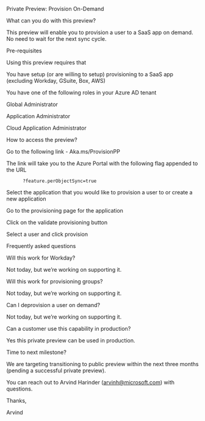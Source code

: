 Private Preview: Provision On-Demand 

What can you do with this preview? 

This preview will enable you to provision a user to a SaaS app on demand. No need to wait for the next sync cycle.  

  

Pre-requisites  

Using this preview requires that 

You have setup (or are willing to setup) provisioning to a SaaS app (excluding Workday, GSuite, Box, AWS) 

You have one of the following roles in your Azure AD tenant 

Global Administrator 

Application Administrator 

Cloud Application Administrator 

   

How to access the preview? 

Go to the following link - Aka.ms/ProvisionPP  

The link will take you to the Azure Portal with the following flag appended to the URL  

          ?feature.perObjectSync=true  

Select the application that you would like to provision a user to or create a new application  

Go to the provisioning page for the application 

Click on the validate provisioning button 

Select a user and click provision  

  

 

  

  

   

Frequently asked questions  

Will this work for Workday?  

Not today, but we’re working on supporting it. 

  

Will this work for provisioning groups? 

Not today, but we’re working on supporting it.   

  

Can I deprovision a user on demand?  

Not today, but we’re working on supporting it. 

  

Can a customer use this capability in production?  

Yes this private preview can be used in production.  

Time to next milestone?  

We are targeting transitioning to public preview within the next three months (pending a successful private preview).  

  

  

 You can reach out to Arvind Harinder (arvinh@microsoft.com) with questions. 

   

Thanks, 

Arvind  

  

 

 
